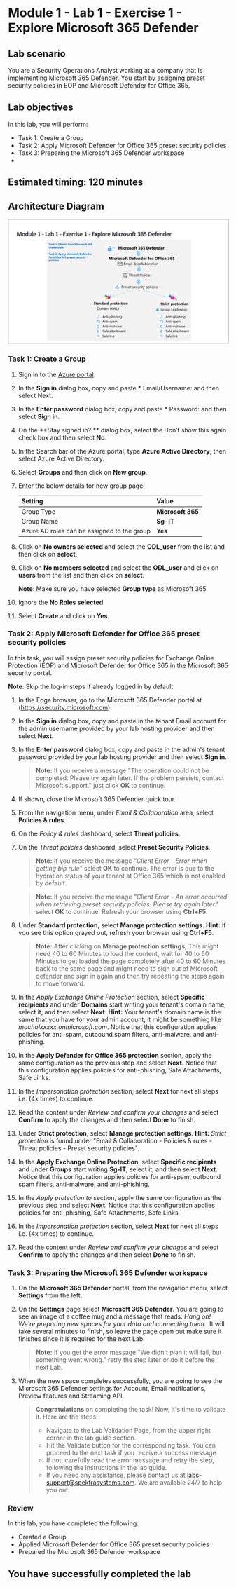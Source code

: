 # Module 1 - Lab 1 - Exercise 1 - Explore Microsoft 365 Defender 

## Lab scenario
 You are a Security Operations Analyst working at a company that is implementing Microsoft 365 Defender. You start by assigning preset security policies in EOP and Microsoft Defender for Office 365.

## Lab objectives
In this lab, you will perform:
- Task 1: Create a Group 
- Task 2: Apply Microsoft Defender for Office 365 preset security policies
- Task 3: Preparing the Microsoft 365 Defender workspace
-
    
## Estimated timing: 120 minutes

## Architecture Diagram

  ![Picture 1](../Media/SC200-Lab_M1_L1_Ex1.png)

### Task 1: Create a Group 

1. Sign in to the [Azure portal](https://portal.azure.com).

1. In the **Sign in** dialog box, copy and paste * Email/Username: <inject key="AzureAdUserEmail"></inject> and then select Next.

1. In the **Enter password** dialog box, copy and paste * Password: <inject key="AzureAdUserPassword"></inject> and then select **Sign in**.

1. On the **Stay signed in? ** dialog box, select the Don’t show this again check box and then select **No**.

1. In the Search bar of the Azure portal, type **Azure Active Directory**, then select Azure Active Directory.

1. Select **Groups** and then click on **New group**.

1. Enter the below details for new group page:

   |Setting|Value|
    |---|---|
    |Group Type| **Microsoft 365** |
    |Group Name| **Sg-IT** |
    |Azure AD roles can be assigned to the group| **Yes** |

1. Click on **No owners selected** and select the **ODL_user** from the list and then click on **select**.

1. Click on **No members selected** and select the **ODL_user** and click on **users** from the list and then click on **select**.

   **Note**: Make sure you have selected **Group type** as Microsoft 365.

1. Ignore the **No Roles selected**   

1. Select **Create** and click on **Yes**. 

### Task 2: Apply Microsoft Defender for Office 365 preset security policies

In this task, you will assign preset security policies for Exchange Online Protection (EOP) and Microsoft Defender for Office 365 in the Microsoft 365 security portal.

**Note**: Skip the log-in steps if already logged in by default 

1. In the Edge browser, go to the Microsoft 365 Defender portal at (https://security.microsoft.com).

1. In the **Sign in** dialog box, copy and paste in the tenant Email account for the admin username provided by your lab hosting provider and then select **Next**.

1. In the **Enter password** dialog box, copy and paste in the admin's tenant password provided by your lab hosting provider and then select **Sign in**.

    >**Note:** If you receive a message "The operation could not be completed. Please try again later. If the problem persists, contact Microsoft support." just click **OK** to continue.  

1. If shown, close the Microsoft 365 Defender quick tour.

1. From the navigation menu, under *Email & Collaboration* area, select **Policies & rules**.

1. On the *Policy & rules* dashboard, select **Threat policies**.

1. On the *Threat policies* dashboard, select **Preset Security Policies**.

    >**Note:** If you receive the message *"Client Error - Error when getting bip rule"* select **OK** to continue. The error is due to the hydration status of your tenant at Office 365 which is not enabled by default.

    >**Note:** If you receive the message *"Client Error - An error occurred when retrieving preset security policies. Please try again later."* select **OK** to continue. Refresh your browser using **Ctrl+F5**.

1. Under **Standard protection**, select **Manage protection settings**. **Hint:** If you see this option grayed out, refresh your browser using **Ctrl+F5**.

    >**Note:** After clicking on **Manage protection settings**, This might need 40 to 60 Minutes to load the content, wait for 40 to 60 Minutes to get loaded the page completely after 40 to 60 Minutes back to the same page and might need to sign out of Microsoft defender and sign in again and then try repeating the steps again to move forward. 

1. In the *Apply Exchange Online Protection* section, select **Specific recipients** and under **Domains** start writing your tenant's domain name, select it, and then select **Next**. **Hint:** Your tenant's domain name is the same that you have for your admin account, it might be something like *mocholxxxxx.onmicrosoft.com*. Notice that this configuration applies policies for anti-spam, outbound spam filters, anti-malware, and anti-phishing. 

1. In the **Apply Defender for Office 365 protection** section, apply the same configuration as the previous step and select **Next**. Notice that this configuration applies policies for anti-phishing, Safe Attachments, Safe Links.

1. In the *Impersonation protection* section, select **Next** for next all steps i.e. (4x times) to continue.

1. Read the content under *Review and confirm your changes* and select **Confirm** to apply the changes and then select **Done** to finish.

1. Under **Strict protection**, select **Manage protection settings**. **Hint:** *Strict protection* is found under "Email & Collaboration - Policies & rules - Threat policies - Preset security policies".

1. In the **Apply Exchange Online Protection**, select **Specific recipients** and under **Groups** start writing **Sg-IT**, select it, and then select **Next**. Notice that this configuration applies policies for anti-spam, outbound spam filters, anti-malware, and anti-phishing.

1. In the *Apply protection to* section, apply the same configuration as the previous step and select **Next**. Notice that this configuration applies policies for anti-phishing, Safe Attachments, Safe Links.

1. In the *Impersonation protection* section, select **Next** for next all steps i.e. (4x times) to continue.

1. Read the content under *Review and confirm your changes* and select **Confirm** to apply the changes and then select **Done** to finish.

### Task 3: Preparing the Microsoft 365 Defender workspace

1. On the **Microsoft 365 Defender** portal, from the navigation menu, select **Settings** from the left.

1. On the **Settings** page select **Microsoft 365 Defender**. You are going to see an image of a coffee mug and a message that reads: *Hang on! We're preparing new spaces for your data and connecting them.*. It will take several minutes to finish, so leave the page open but make sure it finishes since it is required for the next Lab. 

    >**Note:** If you get the error message "We didn't plan it will fail, but something went wrong." retry the step later or do it before the next Lab.

1. When the new space completes successfully, you are going to see the Microsoft 365 Defender settings for Account, Email notifications, Preview features and Streaming API.

   > **Congratulations** on completing the task! Now, it's time to validate it. Here are the steps:
   > - Navigate to the Lab Validation Page, from the upper right corner in the lab guide section.
   > - Hit the Validate button for the corresponding task. You can proceed to the next task if you receive a success message.
    > - If not, carefully read the error message and retry the step, following the instructions in the lab guide.
    > - If you need any assistance, please contact us at labs-support@spektrasystems.com. We are available 24/7 to help you out.

### Review
 In this lab, you have completed the following:
   - Created a Group
   - Applied Microsoft Defender for Office 365 preset security policies
   - Prepared the Microsoft 365 Defender workspace

## You have successfully completed the lab